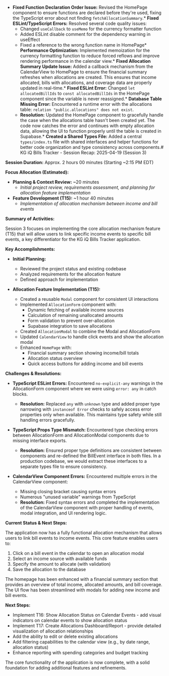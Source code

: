 * **Fixed Function Declaration Order Issue:** Revised the HomePage component to ensure functions are declared before they're used, fixing the TypeScript error about not finding `fetchAllocationSummary`.* **Fixed ESLint/TypeScript Errors:** Resolved several code quality issues:
  * Changed `useCallback` to `useMemo` for the currency formatter function
  * Added ESLint disable comment for the dependency warning in useEffect
  * Fixed a reference to the wrong function name in HomePage* **Performance Optimization:** Implemented memoization for the currency formatting function to reduce forced reflows and improve rendering performance in the calendar view.* **Fixed Allocation Summary Update Issue:** Added a callback mechanism from the CalendarView to HomePage to ensure the financial summary refreshes when allocations are created. This ensures that income allocated, bills with allocations, and coverage data are properly updated in real-time.* **Fixed ESLint Error:** Changed `let allocatedBillIds` to `const allocatedBillIds` in the HomePage component since the variable is never reassigned.* **Database Table Missing Error:** Encountered a runtime error with the allocations table: `relation "public.allocations" does not exist`.
  * **Resolution:** Updated the HomePage component to gracefully handle the case when the allocations table hasn't been created yet. The code now catches the error and continues with empty allocation data, allowing the UI to function properly until the table is created in Supabase.* **Created a Shared Types File:** Added a central `types/index.ts` file with shared interfaces and helper functions for better code organization and type consistency across components.# KG iQ Bills Tracker - Session Recap: 2025-04-19 (Session 3)

**Session Duration:** Approx. 2 hours 00 minutes (Starting ~2:15 PM EDT)

**Focus Allocation (Estimated):**
* **Planning & Context Review:** ~20 minutes
    * *Initial project review, requirements assessment, and planning for allocation feature implementation*
* **Feature Development (T15):** ~1 hour 40 minutes
    * *Implementation of allocation mechanism between income and bill events*

**Summary of Activities:**

Session 3 focuses on implementing the core allocation mechanism feature (T15) that will allow users to link specific income events to specific bill events, a key differentiator for the KG iQ Bills Tracker application.

**Key Accomplishments:**

* **Initial Planning:**
  * Reviewed the project status and existing codebase
  * Analyzed requirements for the allocation feature
  * Defined approach for implementation

* **Allocation Feature Implementation (T15):**
  * Created a reusable `Modal` component for consistent UI interactions
  * Implemented `AllocationForm` component with:
    * Dynamic fetching of available income sources
    * Calculation of remaining unallocated amounts
    * Form validation to prevent over-allocation
    * Supabase integration to save allocations
  * Created `AllocationModal` to combine the Modal and AllocationForm
  * Updated `CalendarView` to handle click events and show the allocation modal
  * Enhanced `HomePage` with:
    * Financial summary section showing income/bill totals
    * Allocation status overview
    * Quick access buttons for adding income and bill events

**Challenges & Resolutions:**

* **TypeScript ESLint Errors:** Encountered `no-explicit-any` warnings in the AllocationForm component where we were using `error: any` in catch blocks.
  * **Resolution:** Replaced `any` with `unknown` type and added proper type narrowing with `instanceof Error` checks to safely access error properties only when available. This maintains type safety while still handling errors gracefully.

* **TypeScript Props Type Mismatch:** Encountered type checking errors between AllocationForm and AllocationModal components due to missing interface exports.
  * **Resolution:** Ensured proper type definitions are consistent between components and re-defined the BillEvent interface in both files. In a production codebase, we would extract these interfaces to a separate types file to ensure consistency.

* **CalendarView Component Errors:** Encountered multiple errors in the CalendarView component:
  * Missing closing bracket causing syntax errors
  * Numerous "unused variable" warnings from TypeScript
  * **Resolution:** Fixed syntax errors and completed the implementation of the CalendarView component with proper handling of events, modal integration, and UI rendering logic.

**Current Status & Next Steps:**

The application now has a fully functional allocation mechanism that allows users to link bill events to income events. This core feature enables users to:

1. Click on a bill event in the calendar to open an allocation modal
2. Select an income source with available funds
3. Specify the amount to allocate (with validation)
4. Save the allocation to the database

The homepage has been enhanced with a financial summary section that provides an overview of total income, allocated amounts, and bill coverage. The UI flow has been streamlined with modals for adding new income and bill events.

**Next Steps:**
* Implement T16: Show Allocation Status on Calendar Events - add visual indicators on calendar events to show allocation status
* Implement T17: Create Allocations Dashboard/Report - provide detailed visualization of allocation relationships
* Add the ability to edit or delete existing allocations
* Add filtering capabilities to the calendar view (e.g., by date range, allocation status)
* Enhance reporting with spending categories and budget tracking

The core functionality of the application is now complete, with a solid foundation for adding additional features and refinements.
